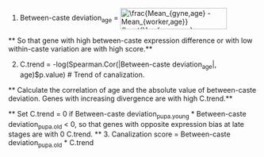 

1. Between-caste deviation<sub>age</sub> = <img src="http://www.sciweavers.org/tex2img.php?eq=%5Cfrac%7BMean_%7Bgyne%2Cage%7D%20-%20Mean_%7Bworker%2Cage%7D%7D%7B%5Csqrt%7BVar_%7Bgyne%2Cage%7D%20%2B%20Var_%7Bworker%2Cage%7D%7D%7D&bc=White&fc=Black&im=png&fs=12&ff=modern&edit=0" align="center" border="0" alt="\frac{Mean_{gyne,age} - Mean_{worker,age}}{\sqrt{Var_{gyne,age} + Var_{worker,age}}}" width="215" height="43" />

** So that gene with high between-caste expression difference or with low within-caste variation are with high score.**

2. C.trend = -log(Spearman.Cor(|Between-caste deviation<sub>age</sub>|, age)$p.value) # Trend of canalization.

** Calculate the correlation of age and the absolute value of between-caste deviation. Genes with increasing divergence are with high C.trend.**

** Set C.trend = 0 if Between-caste deviation<sub>pupa.young</sub> * Between-caste deviation<sub>pupa.old</sub> < 0, so that genes with opposite expression bias at late stages are with 0 C.trend. **
3. Canalization score = Between-caste deviation<sub>pupa.old</sub> * C.trend
